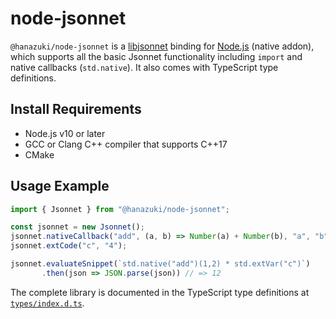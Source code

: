 # node-jsonnet

`@hanazuki/node-jsonnet` is a [libjsonnet](https://jsonnet.org) binding for [Node.js](https://nodejs.org) (native addon), which supports all the basic Jsonnet functionality including `import` and native callbacks (`std.native`). It also comes with TypeScript type definitions.

## Install Requirements

- Node.js v10 or later
- GCC or Clang C++ compiler that supports C++17
- CMake

## Usage Example

```typescript
import { Jsonnet } from "@hanazuki/node-jsonnet";

const jsonnet = new Jsonnet();
jsonnet.nativeCallback("add", (a, b) => Number(a) + Number(b), "a", "b");
jsonnet.extCode("c", "4");

jsonnet.evaluateSnippet(`std.native("add")(1,2) * std.extVar("c")`)
       .then(json => JSON.parse(json)) // => 12
```

The complete library is documented in the TypeScript type definitions at [`types/index.d.ts`](types/index.d.ts).

